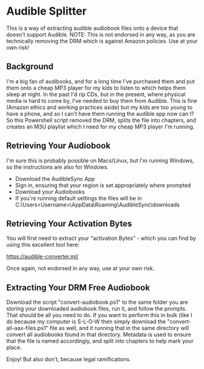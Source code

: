 # Audible Splitter

This is a way of extracting audible audiobook files onto a device that doesn't support Audible. NOTE: This is not endorsed in any way, as you are technically removing the DRM which is against Amazon policies. Use at your own risk!

## Background

I'm a big fan of audibooks, and for a long time I've purchased them and put them onto a cheap MP3 player for my kids to listen to which helps them sleep at night. In the past I'd rip CDs, but in the present, where physical media is hard to come by, I've needed to buy them from Audible. This is fine (Amazon ethics and working practices aside) but my kids are too young to have a phone, and so I can't have them running the audible app now can I? So this Powershell script removed the DRM, splits the file into chapters, and creates an M3U playlist which I need for my cheap MP3 player I'm running.

## Retrieving Your Audiobook

I'm sure this is probably possible on Macs/Linux, but I'm running Windows, so the instructions are also for Windows. 

- Download the AudibleSync App
- Sign in, ensuring that your region is set appropriately where prompted
- Download your Audiobooks
- If you're running default settings the files will be in C:\Users\<Username>\AppData\Roaming\AudibleSync\downloads

## Retrieving Your Activation Bytes

You will first need to extract your "activation Bytes" - which you can find by using this excellent tool here:

https://audible-converter.ml/

Once again, not endorsed in any way, use at your own risk.

## Extracting Your DRM Free Audiobook

Download the script "convert-audiobook.ps1" to the same folder you are storing your downloaded audiobook files, run it, and follow the prompts. That should be all you need to do. If you want to perform this in bulk (like I do because my computer is S-L-O-W then simply download the "convert-all-aax-files.ps1" file as well, and it running that in the same directory will convert all audiobooks found in that directory. Metadata is used to ensure that the file is named accordingly, and split into chapters to help mark your place.

Enjoy! But also don't, because legal ramifications.